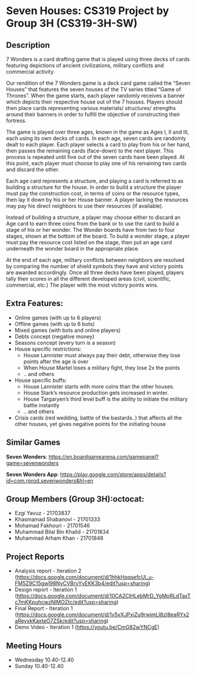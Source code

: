 # Seven Houses: CS319 Project by Group 3H (CS319-3H-SW)




Description
-
7 Wonders is a card drafting game that is played using three decks of cards featuring depictions of ancient civilizations, military conflicts and commercial activity.

Our rendition of the 7 Wonders game is a deck card game called the “Seven Houses” that features the seven houses of the TV series titled “Game of Thrones”. When the game starts, each player randomly receives a banner which depicts their respective house out of the 7 houses. Players should then place cards representing various materials/ structures/ strengths around their banners in order to fulfill the objective of constructing their fortress.

The game is played over three ages, known in the game as Ages I, II and III, each using its own decks of cards. In each age, seven cards are randomly dealt to each player. Each player selects a card to play from his or her hand, then passes the remaining cards (face-down) to the next player. This process is repeated until five out of the seven cards have been played. At this point, each player must choose to play one of his remaining two cards and discard the other.

Each age card represents a structure, and playing a card is referred to as building a structure for the house. In order to build a structure the player must pay the construction cost, in terms of coins or the resource types, then lay it down by his or her House banner. A player lacking the resources may pay his direct neighbors to use their resources (if available).

Instead of building a structure, a player may choose either to discard an Age card to earn three coins from the bank or to use the card to build a stage of his or her wonder. The Wonder boards have from two to four stages, shown at the bottom of the board. To build a wonder stage, a player must pay the resource cost listed on the stage, then put an age card underneath the wonder board in the appropriate place.

At the end of each age, military conflicts between neighbors are resolved by comparing the number of shield symbols they have and victory points are awarded accordingly. Once all three decks have been played, players tally their scores in all the different developed areas (civil, scientific, commercial, etc.) The player with the most victory points wins.



Extra Features:
-
- Online games (with up to 6 players)
- Offline games (with up to 6 bots) 
- Mixed games (with bots and online players)
- Debts concept (negative money) 
- Seasons concept (every turn is a season) 
- House specific restrictions: 
     - House Lannister must always pay their debt, otherwise they lose points after the age is over
     - When House Martel loses a military fight, they lose 2x the points
     - .. and others
- House specific buffs:
     - House Lannister starts with more coins than the other houses. 
     - House Stark’s resource production gets increased in winter.
     - House Targaryen’s third level buff is the ability to initiate the military battle instantly 
     - .. and others
- Crisis cards (red wedding, battle of the bastards..) that affects all the other houses, yet gives negative points for the initiating house



Similar Games
-
**Seven Wonders**: https://en.boardgamearena.com/gamepanel?game=sevenwonders

**Seven Wonders App**: https://play.google.com/store/apps/details?id=com.rprod.sevenwonders&hl=en

Group Members (Group 3H):octocat:
-
* Ezgi Yavuz - 21703837
* Khasmamad Shabanovi - 21701333
* Mohamad Fakhouri - 21701546
* Muhammad Bilal Bin Khalid - 21701834
* Muhammad Arham Khan - 21701848

Project Reports
-
<!-- * Meeting logs (https://docs.google.com/document/d/1KHDaEGL2wuBWDOTVSXKjNZrzDGbuNsmYzWiBNqTS7R8/edit?usp=sharing) -->
* Analysis report - Iteration 2 (https://docs.google.com/document/d/1hhkHqqsefcUl_u-FM5Z9C15gwI98NyCVBrvYvEKK3b4/edit?usp=sharing)
* Design report - Iteration 1 (https://docs.google.com/document/d/10CA2ClHLebMrD_YgMoRLdTaxTc7mKKpuhcwzNlMOZtc/edit?usp=sharing)
* Final Report - Iteration 1 (https://docs.google.com/document/d/1v5vXJPxiZu9rwimLI8zI8eaRYx2aReyxkKaxteO7ZSk/edit?usp=sharing)
* Demo Video - Iteration 1 (https://youtu.be/CmG82wYNCgE)

Meeting Hours
-
* Wednesday 10.40-12.40
* Sunday 10.40-12.40
